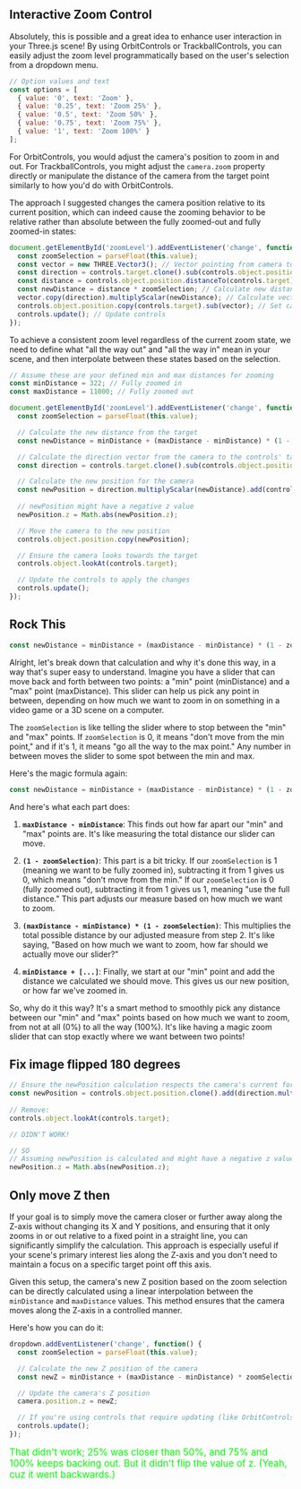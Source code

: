## Interactive Zoom Control

Absolutely, this is possible and a great idea to enhance user interaction in your Three.js scene! By using OrbitControls or TrackballControls, you can easily adjust the zoom level programmatically based on the user's selection from a dropdown menu.

```js
// Option values and text
const options = [
  { value: '0', text: 'Zoom' },
  { value: '0.25', text: 'Zoom 25%' },
  { value: '0.5', text: 'Zoom 50%' },
  { value: '0.75', text: 'Zoom 75%' },
  { value: '1', text: 'Zoom 100%' }
];
```

For OrbitControls, you would adjust the camera's position to zoom in and out. For TrackballControls, you might adjust the `camera.zoom` property directly or manipulate the distance of the camera from the target point similarly to how you'd do with OrbitControls.

The approach I suggested changes the camera position relative to its current position, which can indeed cause the zooming behavior to be relative rather than absolute between the fully zoomed-out and fully zoomed-in states:

```js
document.getElementById('zoomLevel').addEventListener('change', function() {
  const zoomSelection = parseFloat(this.value);
  const vector = new THREE.Vector3(); // Vector pointing from camera to controls target
  const direction = controls.target.clone().sub(controls.object.position).normalize(); // Get direction
  const distance = controls.object.position.distanceTo(controls.target); // Current distance from target
  const newDistance = distance * zoomSelection; // Calculate new distance based on selection
  vector.copy(direction).multiplyScalar(newDistance); // Calculate vector for new position
  controls.object.position.copy(controls.target).sub(vector); // Set camera to new position
  controls.update(); // Update controls
});
```

To achieve a consistent zoom level regardless of the current zoom state, we need to define what "all the way out" and "all the way in" mean in your scene, and then interpolate between these states based on the selection.

```js
// Assume these are your defined min and max distances for zooming
const minDistance = 322; // Fully zoomed in
const maxDistance = 11000; // Fully zoomed out

document.getElementById('zoomLevel').addEventListener('change', function() {
  const zoomSelection = parseFloat(this.value);

  // Calculate the new distance from the target
  const newDistance = minDistance + (maxDistance - minDistance) * (1 - zoomSelection);

  // Calculate the direction vector from the camera to the controls' target
  const direction = controls.target.clone().sub(controls.object.position).normalize();

  // Calculate the new position for the camera
  const newPosition = direction.multiplyScalar(newDistance).add(controls.target);
  
  // newPosition might have a negative z value
  newPosition.z = Math.abs(newPosition.z);

  // Move the camera to the new position
  controls.object.position.copy(newPosition);

  // Ensure the camera looks towards the target
  controls.object.lookAt(controls.target);

  // Update the controls to apply the changes
  controls.update();
});
```

## Rock This

```js
const newDistance = minDistance + (maxDistance - minDistance) * (1 - zoomSelection);
```

Alright, let's break down that calculation and why it's done this way, in a way that's super easy to understand. Imagine you have a slider that can move back and forth between two points: a "min" point (minDistance) and a "max" point (maxDistance). This slider can help us pick any point in between, depending on how much we want to zoom in on something in a video game or a 3D scene on a computer.

The `zoomSelection` is like telling the slider where to stop between the "min" and "max" points. If `zoomSelection` is 0, it means "don't move from the min point," and if it's 1, it means "go all the way to the max point." Any number in between moves the slider to some spot between the min and max.

Here's the magic formula again:

```javascript
const newDistance = minDistance + (maxDistance - minDistance) * (1 - zoomSelection);
```

And here's what each part does:

1. **`maxDistance - minDistance`**: This finds out how far apart our "min" and "max" points are. It's like measuring the total distance our slider can move.

2. **`(1 - zoomSelection)`**: This part is a bit tricky. If our `zoomSelection` is 1 (meaning we want to be fully zoomed in), subtracting it from 1 gives us 0, which means "don't move from the min." If our `zoomSelection` is 0 (fully zoomed out), subtracting it from 1 gives us 1, meaning "use the full distance." This part adjusts our measure based on how much we want to zoom.

3. **`(maxDistance - minDistance) * (1 - zoomSelection)`**: This multiplies the total possible distance by our adjusted measure from step 2. It's like saying, "Based on how much we want to zoom, how far should we actually move our slider?"

4. **`minDistance + [...]`**: Finally, we start at our "min" point and add the distance we calculated we should move. This gives us our new position, or how far we've zoomed in.

So, why do it this way? It's a smart method to smoothly pick any distance between our "min" and "max" points based on how much we want to zoom, from not at all (0%) to all the way (100%). It's like having a magic zoom slider that can stop exactly where we want between two points!

## Fix image flipped 180 degrees

```js
// Ensure the newPosition calculation respects the camera's current forward vectorconst newPosition = controls.object.position.clone().add(direction.multiplyScalar(newDistance - controls.object.position.distanceTo(controls.target)));  
// Remove:
controls.object.lookAt(controls.target);

// DIDN'T WORK!

// SO
// Assuming newPosition is calculated and might have a negative z value
newPosition.z = Math.abs(newPosition.z);
```

## Only move Z then

If your goal is to simply move the camera closer or further away along the Z-axis without changing its X and Y positions, and ensuring that it only zooms in or out relative to a fixed point in a straight line, you can significantly simplify the calculation. This approach is especially useful if your scene's primary interest lies along the Z-axis and you don't need to maintain a focus on a specific target point off this axis.

Given this setup, the camera's new Z position based on the zoom selection can be directly calculated using a linear interpolation between the `minDistance` and `maxDistance` values. This method ensures that the camera moves along the Z-axis in a controlled manner.

Here's how you can do it:

```javascript
dropdown.addEventListener('change', function() {
  const zoomSelection = parseFloat(this.value);

  // Calculate the new Z position of the camera
  const newZ = minDistance + (maxDistance - minDistance) * zoomSelection;

  // Update the camera's Z position
  camera.position.z = newZ;

  // If you're using controls that require updating (like OrbitControls)
  controls.update();
});
```

<span style="color:lime;font-size:larger;">That didn't work; 25% was closer than 50%, and 75% and 100% keeps backing out. But it didn't flip the value of z. (Yeah, cuz it went backwards.)</span>

<br>
